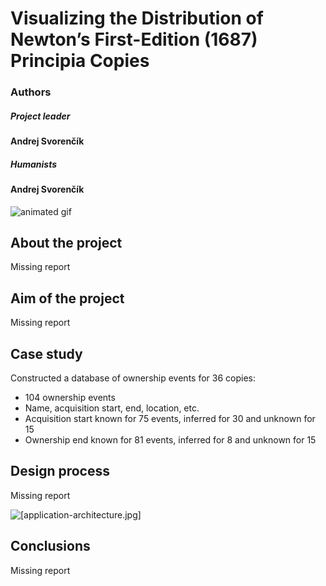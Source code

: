 # Visualizing the Distribution of Newton’s First-Edition (1687) Principia Copies

### Authors

##### Project leader

#### Andrej Svorenčík

##### Humanists

#### Andrej Svorenčík

![animated gif]()

## About the project

Missing report

## **Aim of the project**

Missing report


## **Case study**

Constructed a database of ownership events for 36 copies:

- 104 ownership events
- Name, acquisition start, end, location, etc.
- Acquisition start known for 75 events, inferred for 30 and unknown for 15
- Ownership end known for 81 events, inferred for 8 and unknown for 15

## Design process

 Missing report

![[**application-architecture.jpg**]]()



## **Conclusions**

Missing report